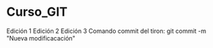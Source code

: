 # Curso_GIT
Edición 1
Edición 2
Edición 3
Comando commit del tiron:
git commit -m "Nueva modificacación"
